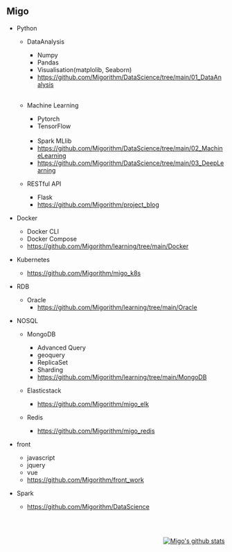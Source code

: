 ## Migo 
- Python
  - DataAnalysis  
    - Numpy
    - Pandas
    - Visualisation(matplolib, Seaborn) 
    - https://github.com/Migorithm/DataScience/tree/main/01_DataAnalysis <br><br>
  - Machine Learning  
    - Pytorch
    - TensorFlow  <br><br>
    - Spark MLlib
    - https://github.com/Migorithm/DataScience/tree/main/02_MachineLearning
    - https://github.com/Migorithm/DataScience/tree/main/03_DeepLearning
    
  - RESTful API
    - Flask
    - https://github.com/Migorithm/project_blog

- Docker
  - Docker CLI
  - Docker Compose 
  - https://github.com/Migorithm/learning/tree/main/Docker

- Kubernetes
  - https://github.com/Migorithm/migo_k8s

- RDB
  - Oracle
    - https://github.com/Migorithm/learning/tree/main/Oracle

- NOSQL
  - MongoDB  
    - Advanced Query   
    - geoquery
    - ReplicaSet 
    - Sharding
    - https://github.com/Migorithm/learning/tree/main/MongoDB
  - Elasticstack
    - https://github.com/Migorithm/migo_elk
 
  - Redis
    - https://github.com/Migorithm/migo_redis


- front
  - javascript
  - jquery
  - vue
  - https://github.com/Migorithm/front_work

- Spark
  - https://github.com/Migorithm/DataScience  





<br><br>

<div align=right>

 [![Migo's github stats](https://github-readme-stats.vercel.app/api?username=Migorithm)](https://github.com/anuraghazra/github-readme-stats)

  </div>








<!---
Migorithm/Migorithm is a ✨ special ✨ repository because its `README.md` (this file) appears on your GitHub profile.
You can click the Preview link to take a look at your changes.
--->

